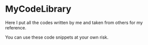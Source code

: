 # MyCodeLibrary
Here I put all the codes written by me and taken from others for my reference. 

You can use these code snippets at your own risk.